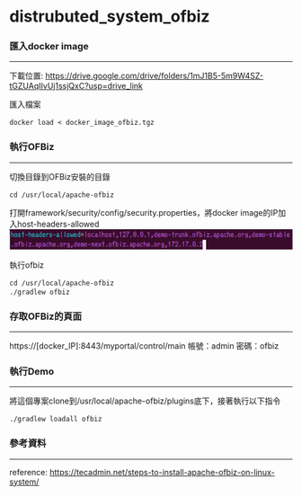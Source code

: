 # distrubuted_system_ofbiz
### 匯入docker image
--------------------------
下載位置: https://drive.google.com/drive/folders/1mJ1B5-5m9W4SZ-tGZUAqIIvUj1ssjQxC?usp=drive_link

匯入檔案
```
docker load < docker_image_ofbiz.tgz
```

### 執行OFBiz
--------------------------
切換目錄到OFBiz安裝的目錄
```
cd /usr/local/apache-ofbiz
```

打開framework/security/config/security.properties，將docker image的IP加入host-headers-allowed
![Alt text](images/host_header_allowed.png)

執行ofbiz
```
cd /usr/local/apache-ofbiz
./gradlew ofbiz
```

### 存取OFBiz的頁面
--------------------------
https://[docker_IP]:8443/myportal/control/main
帳號：admin
密碼：ofbiz

### 執行Demo
--------------------------
將這個專案clone到/usr/local/apache-ofbiz/plugins底下，接著執行以下指令

```
./gradlew loadall ofbiz
```

### 參考資料
--------------------------
reference: https://tecadmin.net/steps-to-install-apache-ofbiz-on-linux-system/
